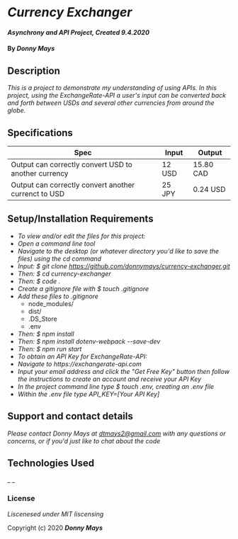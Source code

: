 # _Currency Exchanger_

#### _Asynchrony and API Project, Created 9.4.2020_

#### By _**Donny Mays**_

## Description

_This is a project to demonstrate my understanding of using APIs.  In this project, using the ExchangeRate-API a user's input can be converted back and forth between USDs and several other currencies from around the globe._

## Specifications
|  Spec | Input  | Output  |
|---|---|---|
| Output can correctly convert USD to another currency | 12 USD | 15.80 CAD |
| Output can correctly convert another currenct to USD | 25 JPY | 0.24 USD |




## Setup/Installation Requirements

* _To view and/or edit the files for this project:_
* _Open a command line tool_
* _Navigate to the desktop (or whatever directory you'd like to save the files) using the cd command_
* _Input: $ git clone https://github.com/donnymays/currency-exchanger.git_
* _Then: $ cd currency-exchanger_
* _Then: $ code ._
* _Create a gitignore file with $ touch .gitignore_
* _Add these files to .gitignore_
    * node_modules/
    * dist/
    * .DS_Store
    * .env
* _Then: $ npm install_
* _Then: $ npm install dotenv-webpack --save-dev_
* _Then: $ npm run start_
* _To obtain an API Key for ExchangeRate-API:_
* _Navigate to https://exchangerate-api.com_
* _Input your email address and click the "Get Free Key" button then follow the instructions to create an account and receive your API Key_
* _In the project command line type $ touch .env, creating an .env file_
* _Within the .env file type API_KEY=[Your API Key]_


## Support and contact details

_Please contact Donny Mays at dtmays2@gmail.com with any questions or concerns, or if you'd just like to chat about the code_

## Technologies Used

_ _

### License

*Liscenesed under MIT liscensing*

Copyright (c) 2020 **_Donny Mays_**